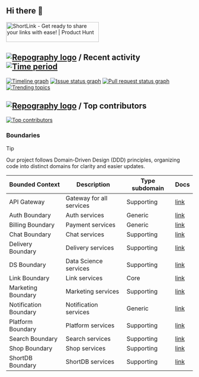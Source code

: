 ## Hi there 👋

<a href="https://www.producthunt.com/posts/shortlink-2?utm_source=badge-featured&utm_medium=badge&utm_souce=badge-shortlink&#0045;2" target="_blank"><img src="https://api.producthunt.com/widgets/embed-image/v1/featured.svg?post_id=374140&theme=light" alt="ShortLink - Get&#0032;ready&#0032;to&#0032;share&#0032;your&#0032;links&#0032;with&#0032;ease&#0033; | Product Hunt" style="width: 250px; height: 54px;" width="250" height="54" /></a>

## [![Repography logo](https://images.repography.com/logo.svg)](https://repography.com) / Recent activity [![Time period](https://images.repography.com/32863324/shortlink-org/shortlink/recent-activity/_M9zEKbnwqnKuCLkfzyRraZBs1QGGWSJIbHujFKfTRQ_badge.svg)](https://repography.com)
[![Timeline graph](https://images.repography.com/32863324/shortlink-org/shortlink/recent-activity/_M9zEKbnwqnKuCLkfzyRraZBs1QGGWSJIbHujFKfTRQ_timeline.svg)](https://github.com/shortlink-org/shortlink/commits)
[![Issue status graph](https://images.repography.com/32863324/shortlink-org/shortlink/recent-activity/_M9zEKbnwqnKuCLkfzyRraZBs1QGGWSJIbHujFKfTRQ_issues.svg)](https://github.com/shortlink-org/shortlink/issues)
[![Pull request status graph](https://images.repography.com/32863324/shortlink-org/shortlink/recent-activity/_M9zEKbnwqnKuCLkfzyRraZBs1QGGWSJIbHujFKfTRQ_prs.svg)](https://github.com/shortlink-org/shortlink/pulls)
[![Trending topics](https://images.repography.com/32863324/shortlink-org/shortlink/recent-activity/_M9zEKbnwqnKuCLkfzyRraZBs1QGGWSJIbHujFKfTRQ_words.svg)](https://github.com/shortlink-org/shortlink/commits)

## [![Repography logo](https://images.repography.com/logo.svg)](https://repography.com) / Top contributors
[![Top contributors](https://images.repography.com/32863324/shortlink-org/shortlink/top-contributors/_M9zEKbnwqnKuCLkfzyRraZBs1QGGWSJIbHujFKfTRQ_table.svg)](https://github.com/shortlink-org/shortlink/graphs/contributors)

### Boundaries

> [!TIP]
>
> Our project follows Domain-Driven Design (DDD) principles, organizing code into distinct domains for clarity and easier updates.

| Bounded Context       | Description              | Type subdomain | Docs                                                  |
|-----------------------|--------------------------|----------------|-------------------------------------------------------|
| API Gateway           | Gateway for all services | Supporting     | [link](https://github.com/shortlink-org/shortlink)    |
| Auth Boundary         | Auth services            | Generic        | [link](https://github.com/shortlink-org/auth)         |
| Billing Boundary      | Payment services         | Generic        | [link](https://github.com/shortlink-org/billing)      |
| Chat Boundary         | Chat services            | Supporting     | [link](https://github.com/shortlink-org/chat)         |
| Delivery Boundary     | Delivery services        | Supporting     | [link](https://github.com/shortlink-org/delivery)     |
| DS Boundary           | Data Science services    | Supporting     | [link](https://github.com/shortlink-org/shortlink)    |
| Link Boundary         | Link services            | Core           | [link](https://github.com/shortlink-org/shortlink)    |
| Marketing Boundary    | Marketing services       | Supporting     | [link](https://github.com/shortlink-org/marketing)    |
| Notification Boundary | Notification services    | Generic        | [link](https://github.com/shortlink-org/notification) |
| Platform Boundary     | Platform services        | Supporting     | [link](https://github.com/shortlink-org/platform)     |
| Search Boundary       | Search services          | Supporting     | [link](https://github.com/shortlink-org/search)       |
| Shop Boundary         | Shop services            | Supporting     | [link](https://github.com/shortlink-org/shop)         |
| ShortDB Boundary      | ShortDB services         | Supporting     | [link](https://github.com/shortlink-org/shortdb)      |


